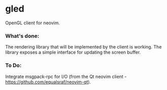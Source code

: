 # gled
OpenGL client for neovim.

### What's done:
The rendering library that will be implemented by the client is working.  The library exposes a simple interface for updating the screen buffer.

### To Do:
Integrate msgpack-rpc for I/O (from the Qt neovim client - https://github.com/equalsraf/neovim-qt).
